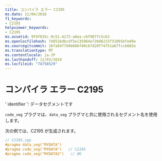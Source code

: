 ```yaml
---
title: コンパイラ エラー C2195
ms.date: 11/04/2016
f1_keywords:
- C2195
helpviewer_keywords:
- C2195
ms.assetid: 9f9f035c-9c51-4173-a8ea-c6f907fc5c63
ms.openlocfilehash: 748516dbcdf5e135964e720d6215f31091bfed9e
ms.sourcegitcommit: 16fa847794b60bf40c67d20f74751a67fccb602e
ms.translationtype: MT
ms.contentlocale: ja-JP
ms.lasthandoff: 12/03/2019
ms.locfileid: "74758529"
---
```

# <a name="compiler-error-c2195"></a>コンパイラ エラー C2195

' identifier ': データセグメントです

`code_seg` プラグマは、`data_seg` プラグマと共に使用されるセグメント名を使用します。

次の例では、C2195 が生成されます。

```cpp
// C2195.cpp
#pragma data_seg("MYDATA")
#pragma code_seg("MYDATA")   // C2195
#pragma code_seg("MYDATA2")   // OK
```
